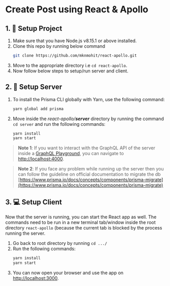 # Create Post using React & Apollo


## 1. :wrench: Setup Project

1. Make sure that you have Node.js v8.15.1 or above installed.
1. Clone this repo by running below command
	```sh
	git clone https://github.com/mknmohit/react-apollo.git
	```
1. Move to the appropriate directory i.e `cd react-apollo`.
1. Now follow below steps to setup/run server and client.

## 2. :rocket: Setup Server
1. To install the Prisma CLI globally with Yarn, use the following command:
	```sh
	yarn global add prisma
  	```
1. Move inside the _react-apollo/**server**_ directory by running the command `cd server` and run the following commands:
	```sh
	yarn install
	yarn start
	```
> **Note 1**: If you want to interact with the GraphQL API of the server inside a [GraphQL Playground](https://github.com/prisma/graphql-playground), you can navigate to [http://localhost:4000](http://localhost:4000).

> **Note 2**: If you face any problem while running up the server then you can follow the guideline on official documentation to migrate the db [https://www.prisma.io/docs/concepts/components/prisma-migrate](https://www.prisma.io/docs/concepts/components/prisma-migrate)


## 3. :computer: Setup Client
Now that the server is running, you can start the React app as well. The commands need to be run in a new terminal tab/window inside the root directory `react-apollo` (because the current tab is blocked by the process running the server.
1. Go back to root directory by running `cd .../`
1. Run the following commands:
	```sh
	yarn install
	yarn start
	```
1. You can now open your browser and use the app on [http://localhost:3000](http://localhost:3000).
